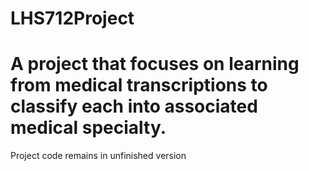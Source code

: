 # LHS712Project
# 
# A project that focuses on learning from medical transcriptions to classify each into associated medical specialty. 

Project code remains in unfinished version
